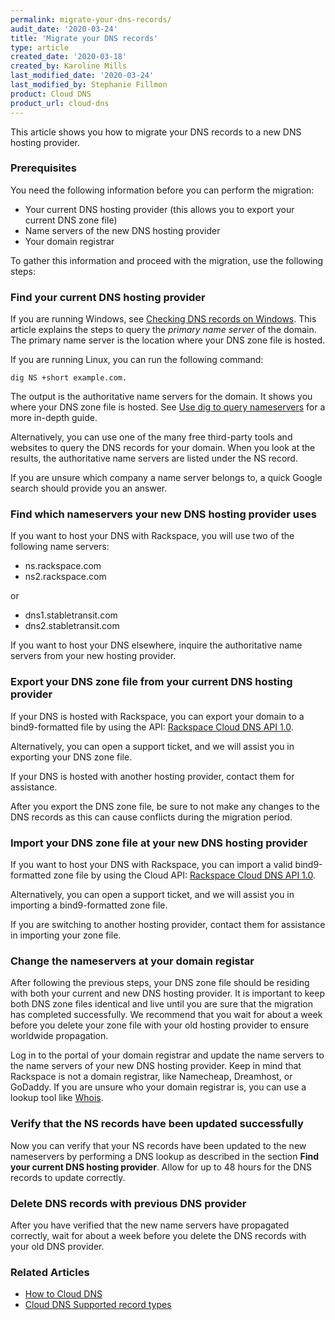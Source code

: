 ```yaml
---
permalink: migrate-your-dns-records/
audit_date: '2020-03-24'
title: 'Migrate your DNS records'
type: article
created_date: '2020-03-18'
created_by: Karoline Mills
last_modified_date: '2020-03-24'
last_modified_by: Stephanie Fillmon
product: Cloud DNS
product_url: cloud-dns
---
```


This article shows you how to migrate your DNS records to a new DNS hosting provider.

### Prerequisites

You need the following information before you can perform the migration:

- Your current DNS hosting provider (this allows you to export your current DNS zone file)
- Name servers of the new DNS hosting provider
- Your domain registrar

To gather this information and proceed with the migration, use the following steps:

### Find your current DNS hosting provider

If you are running Windows, see [Checking DNS records on Windows](https://support.rackspace.com/how-to/nslookup-checking-dns-records-on-windows). This article explains the steps to query the *primary name server* of the domain. The primary name server is the location where your DNS zone file is hosted.

If you are running Linux, you can run the following command: 
    
    dig NS +short example.com.
    
The output is the authoritative name servers for the domain. It shows you where your DNS zone file is hosted. See
[Use dig to query nameservers](https://support.rackspace.com/how-to/using-dig-to-query-nameservers) for a more in-depth guide.

Alternatively, you can use one of the many free third-party tools and websites to query the DNS records for your domain. When you look at the results, the authoritative name servers are listed under the NS record.

If you are unsure which company a name server belongs to, a quick Google search should provide you an answer.

### Find which nameservers your new DNS hosting provider uses

If you want to host your DNS with Rackspace, you will use two of the following name servers:

- ns.rackspace.com    
- ns2.rackspace.com

or

- dns1.stabletransit.com
- dns2.stabletransit.com
	
If you want to host your DNS elsewhere, inquire the authoritative name servers from your new hosting provider.

### Export your DNS zone file from your current DNS hosting provider

If your DNS is hosted with Rackspace, you can export your domain to a bind9-formatted file by using the API:
[Rackspace Cloud DNS API 1.0](https://developer.rackspace.com/docs/cloud-dns/v1/?_ga=2.82690198.1048316456.1584305948-1177037268.1583792228).

Alternatively, you can open a support ticket, and we will assist you in exporting your DNS zone file.

If your DNS is hosted with another hosting provider, contact them for assistance.

After you export the DNS zone file, be sure to not make any changes to the DNS records as this can cause conflicts during the migration period.

### Import your DNS zone file at your new DNS hosting provider

If you want to host your DNS with Rackspace, you can import a valid bind9-formatted zone file by using the Cloud API:
[Rackspace Cloud DNS API 1.0](https://developer.rackspace.com/docs/cloud-dns/v1/?_ga=2.82690198.1048316456.1584305948-1177037268.1583792228).

Alternatively, you can open a support ticket, and we will assist you in importing a bind9-formatted  zone file.

If you are switching to another hosting provider, contact them for assistance in importing your zone file.

### Change the nameservers at your domain registar

After following the previous steps, your DNS zone file should be residing with both your current and new DNS hosting provider. It is important to keep both DNS zone files identical and live until you are sure that the migration has completed successfully. We recommend that you wait for about a week before you delete your zone file with your old hosting provider to ensure worldwide propagation.

Log in to the portal of your domain registrar and update the name servers to the name servers of your new DNS hosting provider. Keep in mind that Rackspace is not a domain registrar, like Namecheap, Dreamhost, or GoDaddy. If you are unsure who your domain registrar is, you can use a lookup tool like [Whois](http://whois.domaintools.com/).

### Verify that the NS records have been updated successfully

Now you can verify that your NS records have been updated to the new nameservers by performing a DNS lookup as described in the section **Find your current DNS hosting provider**. Allow for up to 48 hours for the DNS records to update correctly. 

### Delete DNS records with previous DNS provider

After you have verified that the new name servers have propagated correctly, wait for about a week before you delete the DNS records with your old DNS provider.

### Related Articles

- [How to Cloud DNS](https://support.rackspace.com/how-to/cloud-dns/)
- [Cloud DNS Supported record types](https://support.rackspace.com/how-to/rackspace-cloud-dns-additional-resources/)

